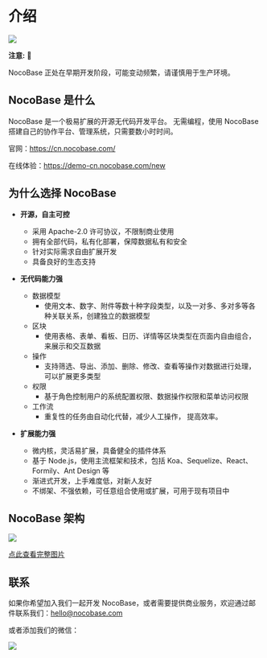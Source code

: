 # 介绍

![](https://www.nocobase.com/images/demo/11.png)  

**注意:** 📌

NocoBase 正处在早期开发阶段，可能变动频繁，请谨慎用于生产环境。

## NocoBase 是什么

NocoBase 是一个极易扩展的开源无代码开发平台。
无需编程，使用 NocoBase 搭建自己的协作平台、管理系统，只需要数小时时间。 

官网：https://cn.nocobase.com/

在线体验：https://demo-cn.nocobase.com/new

## 为什么选择 NocoBase

- **开源，自主可控**
   - 采用 Apache-2.0 许可协议，不限制商业使用
   - 拥有全部代码，私有化部署，保障数据私有和安全
   - 针对实际需求自由扩展开发
   - 具备良好的生态支持
- **无代码能力强**
	- 数据模型
		- 使用文本、数字、附件等数十种字段类型，以及一对多、多对多等各种关联关系，创建独立的数据模型
	- 区块
		- 使用表格、表单、看板、日历、详情等区块类型在页面内自由组合，来展示和交互数据
	- 操作
		- 支持筛选、导出、添加、删除、修改、查看等操作对数据进行处理，可以扩展更多类型
	- 权限
		- 基于角色控制用户的系统配置权限、数据操作权限和菜单访问权限
	- 工作流
		- 重复性的任务由自动化代替，减少人工操作， 提高效率。

- **扩展能力强**
   - 微内核，灵活易扩展，具备健全的插件体系
   - 基于 Node.js，使用主流框架和技术，包括 Koa、Sequelize、React、Formily、Ant Design 等
   - 渐进式开发，上手难度低，对新人友好
   - 不绑架、不强依赖，可任意组合使用或扩展，可用于现有项目中

## NocoBase 架构

![](https://www.nocobase.com/images/NocoBaseMindMapLite.png)

[点此查看完整图片](https://www.nocobase.com/images/NocoBaseMindMap.png)

## 联系

如果你希望加入我们一起开发 NocoBase，或者需要提供商业服务，欢迎通过邮件联系我们：hello@nocobase.com  

或者添加我们的微信：  

![](https://www.nocobase.com/images/wechat.png)  
